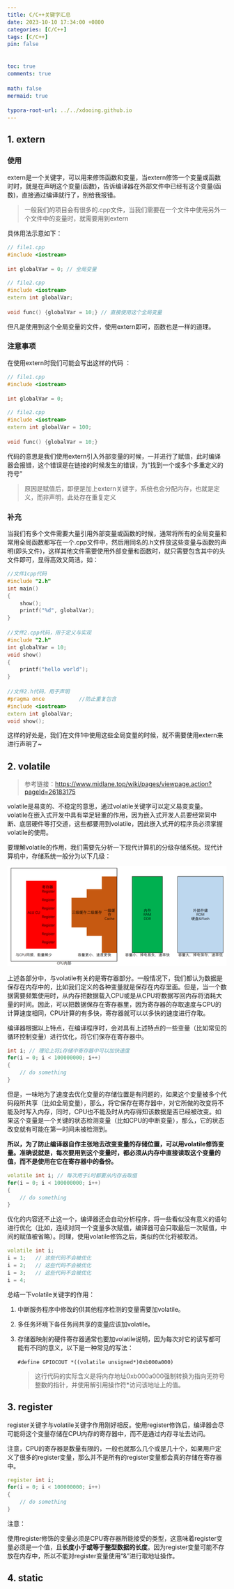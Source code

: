 ```yaml
---
title: C/C++关键字汇总
date: 2023-10-10 17:34:00 +0800
categories: [C/C++]
tags: [C/C++]
pin: false


toc: true
comments: true

math: false
mermaid: true

typora-root-url: ../../xdooing.github.io
---
```






## 1. extern

### 使用

extern是一个关键字，可以用来修饰函数和变量，当extern修饰一个变量或函数时时，就是在声明这个变量(函数)，告诉编译器在外部文件中已经有这个变量(函数)，直接通过编译就行了，别给我报错。

> 一般我们的项目会有很多的.cpp文件，当我们需要在一个文件中使用另外一个文件中的变量时，就需要用到extern

具体用法示意如下：

```c++
// file1.cpp
#include <iostream>

int globalVar = 0; // 全局变量
```

```c++
// file2.cpp
#include <iostream>
extern int globalVar;

void func() {globalVar = 10;} // 直接使用这个全局变量
```

但凡是使用到这个全局变量的文件，使用extern即可，函数也是一样的道理。



### 注意事项

在使用extern时我们可能会写出这样的代码 ：

```c++
// file1.cpp
#include <iostream>

int globalVar = 0;
```

```c++
// file2.cpp
#include <iostream>
extern int globalVar = 100;

void func() {globalVar = 10;} 
```

代码的意思是我们使用extern引入外部变量的时候，一并进行了赋值，此时编译器会报错，这个错误是在链接的时候发生的错误，为“找到一个或多个多重定义的符号” 

> 原因是赋值后，即便是加上extern关键字，系统也会分配内存，也就是定义，而非声明，此处存在重复定义

### 补充

当我们有多个文件需要大量引用外部变量或函数的时候，通常将所有的全局变量和常用全局函数都写在一个.cpp文件中，然后用同名的.h文件放这些变量与函数的声明(即头文件)，这样其他文件需要使用外部变量和函数时，就只需要包含其中的头文件即可，显得高效又简洁。如：

```c++
//文件1cpp代码
#include "2.h"
int main()
{
	show();
	printf("%d", globalVar);
}
 
//文件2.cpp代码，用于定义与实现
#include "2.h"
int globalVar = 10;
void show()
{
	printf("hello world");
}
 
//文件2.h代码，用于声明
#pragma once           //防止重复包含
#include <iostream>
extern int globalVar;
void show();
```

这样的好处是，我们在文件1中使用这些全局变量的时候，就不需要使用extern来进行声明了~



## 2. volatile

> 参考链接：https://www.midlane.top/wiki/pages/viewpage.action?pageId=26183175

volatile是易变的、不稳定的意思，通过volatile关键字可以定义易变变量。volatile在嵌入式开发中具有举足轻重的作用，因为嵌入式开发人员要经常同中断、底层硬件等打交道，这些都要用到volatile，因此嵌入式开的程序员必须掌握volatile的使用。

要理解volatile的作用，我们需要先分析一下现代计算机的分级存储系统。现代计算机中，存储系统一般分为以下几级：

![image2022-3-12_17-11-22](/assets/blog_res/assets/image2022-3-12_17-11-22.png)



上述各部分中，与volatile有关的是寄存器部分。一般情况下，我们都认为数据是保存在内存中的，比如我们定义的各种变量就是保存在内存里面。但是，当一个数据需要频繁使用时，从内存把数据载入CPU或是从CPU将数据写回内存将消耗大量的时间。因此，可以把数据保存在寄存器里，因为寄存器的存取速度与CPU的计算速度相同，CPU计算的有多快，寄存器就可以以多快的速度进行存取。

编译器根据以上特点，在编译程序时，会对具有上述特点的一些变量（比如常见的循环控制变量）进行优化，将它们保存在寄存器中。

```c++
int i; // 理论上将i存储中寄存器中可以加快速度
for(i = 0; i < 100000000; i++)
{
    // do something
}
```

但是，一味地为了速度去优化变量的存储位置是有问题的，如果这个变量被多个代码段所共享（比如全局变量），那么，将它保存在寄存器中，对它所做的改变将不能及时写入内存，同时，CPU也不能及时从内存得知该数据是否已经被改变。如果这个变量是一个关键的状态检测变量（比如CPU的中断变量），那么，它的状态改变就有可能在第一时间未被检测到。

**所以，为了防止编译器自作主张地去改变变量的存储位置，可以用volatile修饰变量。准确说就是，每次要用到这个变量时，都必须从内存中直接读取这个变量的值，而不是使用在它在寄存器中的备份。**

```c++
volatile int i; // 每次用于i时都要从内存去取值
for(i = 0; i < 100000000; i++)
{
    // do something
}
```

优化的内容还不止这一个，编译器还会自动分析程序，将一些看似没有意义的语句进行优化（比如，连续对同一个变量多次赋值，编译器可会只取最后一次赋值，中间的赋值被省略）。同理，使用volatile修饰之后，类似的优化将被取消。

```c++
volatile int i;
i = 1;   // 这些代码不会被优化
i = 2;   // 这些代码不会被优化
i = 3;   // 这些代码不会被优化
i = 4;
```

总结一下volatile关键字的作用：

1. 中断服务程序中修改的供其他程序检测的变量需要加volatile。

2. 多任务环境下各任务间共享的变量应该加volatile。

3. 存储器映射的硬件寄存器通常也要加volatile说明，因为每次对它的读写都可能有不同的意义，以下是一种常见的写法：

   `#define GPIOCOUT *((volatile unsigned*)0xb000a000)`

   > 这行代码的实际含义是将内存地址0xb000a000强制转换为指向无符号整数的指针，并使用解引用操作符*访问该地址上的值。



## 3. register

register关键字与volatile关键字作用刚好相反。使用register修饰后，编译器会尽可能将这个变量存储在CPU内存的寄存器中，而不是通过内存寻址去访问。

注意，CPU的寄存器是数量有限的，一般也就那么几个或是几十个，如果用户定义了很多的register变量，那么并不是所有的register变量都会真的存储在寄存器中。

```c++
register int i;
for(i = 0; i < 100000000; i++)
{
    // do something
}
```

注意：

使用register修饰的变量必须是CPU寄存器所能接受的类型，这意味着register变量必须是一个值，且**长度小于或等于整型数据的长度**。因为register变量可能不存放在内存中，所以不能对register变量使用“&”进行取地址操作。



## 4. static


